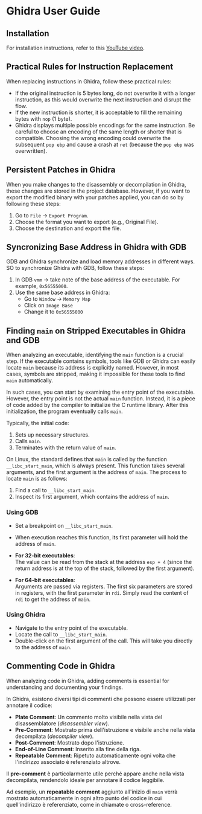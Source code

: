 # Ghidra User Guide

## Installation
For installation instructions, refer to this [YouTube video](https://www.youtube.com/watch?v=Es3ebWUBiqc).


## Practical Rules for Instruction Replacement

When replacing instructions in Ghidra, follow these practical rules:

- If the original instruction is 5 bytes long, do not overwrite it with a longer instruction, as this would overwrite the next instruction and disrupt the flow.
- If the new instruction is shorter, it is acceptable to fill the remaining bytes with `nop` (1 byte).
- Ghidra displays multiple possible encodings for the same instruction. Be careful to choose an encoding of the same length or shorter that is compatible. Choosing the wrong encoding could overwrite the subsequent `pop ebp` and cause a crash at `ret` (because the `pop ebp` was overwritten).

## Persistent Patches in Ghidra

When you make changes to the disassembly or decompilation in Ghidra, these changes are stored in the project database. However, if you want to export the modified binary with your patches applied, you can do so by following these steps:

1. Go to `File` -> `Export Program`.
2. Choose the format you want to export (e.g., Original File).
3. Choose the destination and export the file.

## Syncronizing Base Address in Ghidra with GDB

GDB and Ghidra synchronize and load memory addresses in different ways.
SO to synchronize Ghidra with GDB, follow these steps:

1. In GDB  `vmm` -> take note of the base address of the executable. For example, `0x56555000`. 
2. Use the same base address in Ghidra:
   - Go to `Window` -> `Memory Map`
   - Click on `Image Base`
   -  Change it to `0x56555000`


## Finding `main` on Stripped Executables in Ghidra and GDB

When analyzing an executable, identifying the `main` function is a crucial step. If the executable contains symbols, tools like GDB or Ghidra can easily locate `main` because its address is explicitly named. However, in most cases, symbols are stripped, making it impossible for these tools to find `main` automatically.

In such cases, you can start by examining the entry point of the executable. However, the entry point is not the actual `main` function. Instead, it is a piece of code added by the compiler to initialize the C runtime library. After this initialization, the program eventually calls `main`.

Typically, the initial code:

1. Sets up necessary structures.
2. Calls `main`.
3. Terminates with the return value of `main`.


On Linux, the standard defines that `main` is called by the function `__libc_start_main`, which is always present. This function takes several arguments, and the first argument is the address of `main`. The process to locate `main` is as follows:

1. Find a call to `__libc_start_main`.
2. Inspect its first argument, which contains the address of `main`.

### Using GDB

- Set a breakpoint on `__libc_start_main`.
- When execution reaches this function, its first parameter will hold the address of `main`.

- **For 32-bit executables**:  
    The value can be read from the stack at the address `esp + 4` (since the return address is at the top of the stack, followed by the first argument).

- **For 64-bit executables**:  
    Arguments are passed via registers. The first six parameters are stored in registers, with the first parameter in `rdi`. Simply read the content of `rdi` to get the address of `main`.

### Using Ghidra

- Navigate to the entry point of the executable.
- Locate the call to `__libc_start_main`.
- Double-click on the first argument of the call. This will take you directly to the address of `main`.



## Commenting Code in Ghidra

When analyzing code in Ghidra, adding comments is essential for understanding and documenting your findings.

In Ghidra, esistono diversi tipi di commenti che possono essere utilizzati per annotare il codice:

- **Plate Comment**: Un commento molto visibile nella vista del disassemblatore (*disassembler view*).
- **Pre-Comment**: Mostrato prima dell'istruzione e visibile anche nella vista decompilata (*decompiler view*).
- **Post-Comment**: Mostrato dopo l'istruzione.
- **End-of-Line Comment**: Inserito alla fine della riga.
- **Repeatable Comment**: Ripetuto automaticamente ogni volta che l'indirizzo associato è referenziato altrove.

Il **pre-comment** è particolarmente utile perché appare anche nella vista decompilata, rendendolo ideale per annotare il codice leggibile.

Ad esempio, un **repeatable comment** aggiunto all'inizio di `main` verrà mostrato automaticamente in ogni altro punto del codice in cui quell'indirizzo è referenziato, come in chiamate o cross-reference.
